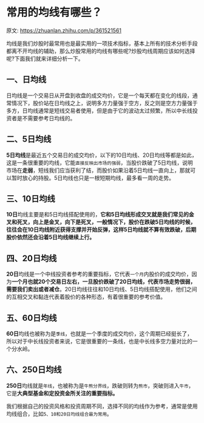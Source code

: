 # 常用的均线有哪些？

原文: <https://zhuanlan.zhihu.com/p/361521561>

均线是我们炒股时最常用也是最实用的一项技术指标，基本上所有的技术分析手段都离不开均线的辅助，那么炒股常用的均线有哪些呢?炒股均线周期应该如何选择呢?下面我们就来详细分析一下。

## 一、日均线

日均线是一个交易日从开盘到收盘的成交均价，它是一个每天都在变化的线段，通常情况下，股价站在日均线之上，说明多方力量强于空方，反之则是空方力量强于多方，日均线通常是短线交易者使用，但是由于它的波动太过频繁，所以中长线投资者是不需要参考日均线的。

## 二、5日均线

**5日均线**是最近五个交易日的成交均价，以下的10日均线、20日均线等都是如此，这是一条很重要的均线，它能`直接反映出市场的强弱`，当股价跌破了5日均线，说明市场在**走弱**，短线我们应当获利了结，而股价如果沿着5日均线一直向上，那就可以暂时放心的持股。5日均线也只是一根短期均线，最多看一周的走势。

## 三、10日均线

**10日**均线主要是和5日均线搭配使用的，**它和5日均线形成交叉就是我们常见的金叉和死叉，向上是金叉，向下是死叉，一般情况下，股价在跌破5日均线的时候，往往会在10日均线附近获得支撑并开始反弹，这样5日均线就不算有效跌破，后期股价依然还会沿着5日均线继续上行。**

## 四、20日均线

**20日**均线是一个中线投资者参考的重要指标，它代表`一个月`内股价的成交均价，因为**一个月也就20个交易日左右，一旦股价跌破了20日均线，代表市场走势很弱，需要我们卖出或者减仓**。20日均线往往和10日均线、5日均线搭配使用，他们之间的互相交叉和黏连代表着股价的各种形态，有着很重要的参考价值。

## 五、60日均线

**60日**均线也被称为是`季线`，也就是一个季度的成交均价，这个周期已经挺长了，所以对于中长线投资者来说，它是很重要的一条线，也是中长线多空力量对比的一个分水岭。

## 六、250日均线

**250日**均线就是`年线`，也被称为是`牛熊分界线`，跌破则转为`熊市`，突破则进入`牛市`，它是**大典型基金和定投资金所关注的重要指标。**

我们根据自己的投资风格和投资周期不同，选择不同的均线作为参考，通常是使用均线组合，比如`5、10和20日均线组合最为常用`。
